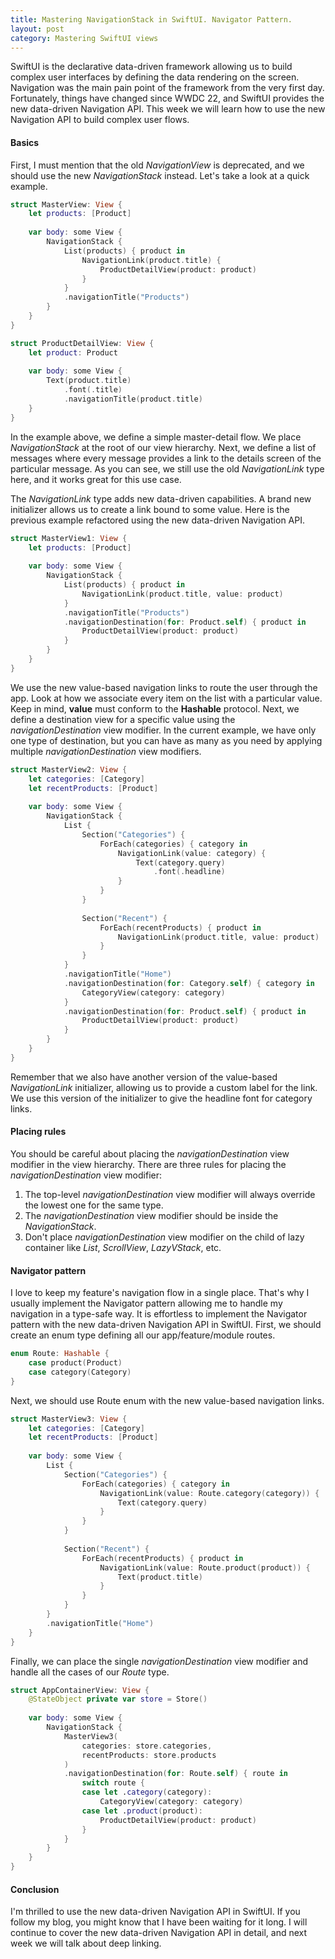 ```yaml
---
title: Mastering NavigationStack in SwiftUI. Navigator Pattern.
layout: post
category: Mastering SwiftUI views
---
```


SwiftUI is the declarative data-driven framework allowing us to build complex user interfaces by defining the data rendering on the screen. Navigation was the main pain point of the framework from the very first day. Fortunately, things have changed since WWDC 22, and SwiftUI provides the new data-driven Navigation API. This week we will learn how to use the new Navigation API to build complex user flows.

#### Basics
First, I must mention that the old *NavigationView* is deprecated, and we should use the new *NavigationStack* instead. Let's take a look at a quick example.

```swift
struct MasterView: View {
    let products: [Product]
    
    var body: some View {
        NavigationStack {
            List(products) { product in
                NavigationLink(product.title) {
                    ProductDetailView(product: product)
                }
            }
            .navigationTitle("Products")
        }
    }
}

struct ProductDetailView: View {
    let product: Product
    
    var body: some View {
        Text(product.title)
            .font(.title)
            .navigationTitle(product.title)
    }
}
```

In the example above, we define a simple master-detail flow. We place *NavigationStack* at the root of our view hierarchy. Next, we define a list of messages where every message provides a link to the details screen of the particular message. As you can see, we still use the old *NavigationLink* type here, and it works great for this use case.

The *NavigationLink* type adds new data-driven capabilities. A brand new initializer allows us to create a link bound to some value. Here is the previous example refactored using the new data-driven Navigation API.

```swift
struct MasterView1: View {
    let products: [Product]
    
    var body: some View {
        NavigationStack {
            List(products) { product in
                NavigationLink(product.title, value: product)
            }
            .navigationTitle("Products")
            .navigationDestination(for: Product.self) { product in
                ProductDetailView(product: product)
            }
        }
    }
}
```

We use the new value-based navigation links to route the user through the app. Look at how we associate every item on the list with a particular value. Keep in mind, **value** must conform to the **Hashable** protocol. Next, we define a destination view for a specific value using the *navigationDestination* view modifier. In the current example, we have only one type of destination, but you can have as many as you need by applying multiple *navigationDestination* view modifiers.

```swift
struct MasterView2: View {
    let categories: [Category]
    let recentProducts: [Product]
    
    var body: some View {
        NavigationStack {
            List {
                Section("Categories") {
                    ForEach(categories) { category in
                        NavigationLink(value: category) {
                            Text(category.query)
                                .font(.headline)
                        }
                    }
                }
                
                Section("Recent") {
                    ForEach(recentProducts) { product in
                        NavigationLink(product.title, value: product)
                    }
                }
            }
            .navigationTitle("Home")
            .navigationDestination(for: Category.self) { category in
                CategoryView(category: category)
            }
            .navigationDestination(for: Product.self) { product in
                ProductDetailView(product: product)
            }
        }
    }
}
```

Remember that we also have another version of the value-based *NavigationLink* initializer, allowing us to provide a custom label for the link. We use this version of the initializer to give the headline font for category links.

#### Placing rules
You should be careful about placing the *navigationDestination* view modifier in the view hierarchy. There are three rules for placing the *navigationDestination* view modifier:

1. The top-level *navigationDestination* view modifier will always override the lowest one for the same type.
2. The *navigationDestination* view modifier should be inside the *NavigationStack*.
3. Don't place *navigationDestination* view modifier on the child of lazy container like *List*, *ScrollView*, *LazyVStack*, etc.

#### Navigator pattern
I love to keep my feature's navigation flow in a single place. That's why I usually implement the Navigator pattern allowing me to handle my navigation in a type-safe way. It is effortless to implement the Navigator pattern with the new data-driven Navigation API in SwiftUI. First, we should create an enum type defining all our app/feature/module routes.

```swift
enum Route: Hashable {
    case product(Product)
    case category(Category)
}
```

Next, we should use Route enum with the new value-based navigation links.

```swift
struct MasterView3: View {
    let categories: [Category]
    let recentProducts: [Product]
    
    var body: some View {
        List {
            Section("Categories") {
                ForEach(categories) { category in
                    NavigationLink(value: Route.category(category)) {
                        Text(category.query)
                    }
                }
            }
            
            Section("Recent") {
                ForEach(recentProducts) { product in
                    NavigationLink(value: Route.product(product)) {
                        Text(product.title)
                    }
                }
            }
        }
        .navigationTitle("Home")
    }
}
```

Finally, we can place the single *navigationDestination* view modifier and handle all the cases of our *Route* type.

```swift
struct AppContainerView: View {
    @StateObject private var store = Store()
    
    var body: some View {
        NavigationStack {
            MasterView3(
                categories: store.categories,
                recentProducts: store.products
            )
            .navigationDestination(for: Route.self) { route in
                switch route {
                case let .category(category):
                    CategoryView(category: category)
                case let .product(product):
                    ProductDetailView(product: product)
                }
            }
        }
    }
}
```

#### Conclusion
I'm thrilled to use the new data-driven Navigation API in SwiftUI. If you follow my blog, you might know that I have been waiting for it long. I will continue to cover the new data-driven Navigation API in detail, and next week we will talk about deep linking.
